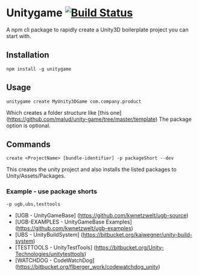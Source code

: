 # Unitygame [![Build Status](https://travis-ci.org/malud/unity-game.svg)](https://travis-ci.org/malud/unity-game)
A npm cli package to rapidly create a Unity3D boilerplate project you can start with.

## Installation
    npm install -g unitygame

## Usage
    unitygame create MyUnity3DGame com.company.product

Which creates a folder structure like [this one] (https://github.com/malud/unity-game/tree/master/template)
The package option is optional.

## Commands
    create <ProjectName> [bundle-identifier] -p packageShort --dev

This creates the unity project and also installs the listed packages to Unity/Assets/Packages.

### Example - use package shorts
    -p ugb,ubs,testtools

* [UGB - UnityGameBase] (https://github.com/kwnetzwelt/ugb-source)
* [UGB-EXAMPLES - UnityGameBase Examples] (https://github.com/kwnetzwelt/ugb-examples)
* [UBS - UnityBuildSystem] (https://bitbucket.org/kaiwegner/unity-build-system)
* [TESTTOOLS - UnityTestTools] (https://bitbucket.org/Unity-Technologies/unitytesttools)
* [WATCHDOG - CodeWatchDog] (https://bitbucket.org/flberger_work/codewatchdog_unity)
